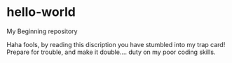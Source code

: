 # hello-world
My Beginning repository

Haha fools, by reading this discription you have stumbled into my trap card!
Prepare for trouble, and make it double.... duty on my poor coding skills.
